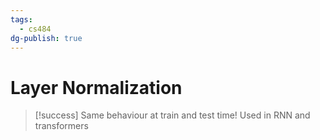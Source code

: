 ```yaml
---
tags:
  - cs484
dg-publish: true
---
```

# Layer Normalization
> [!success] Same behaviour at train and test time!
> Used in RNN and transformers




